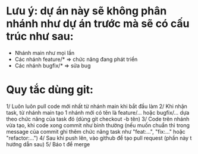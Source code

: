 # Lưu ý: dự án này sẽ không phân nhánh như dự án trước mà sẽ có cấu trúc như sau:
  - Nhánh main như mọi lần
  - Các nhánh feature/* => chức năng đang phát triển
  - Các nhánh bugfix/* => sửa bug

# Quy tắc dùng git:    
1/ Luôn luôn pull code mới nhất từ nhánh main khi bắt đầu làm
2/ Khi nhận task, từ nhánh main tạo 1 nhánh mới có tên là feature/... hoặc bugfix/... dựa theo chức năng của task đó (dùng git checkout -b tên)
3/ Code trên nhánh vừa tạo, khi code xong commit như bình thường (nếu muốn chuẩn thì trong message của commit ghi thêm chức năng task như "feat:...", "fix:..." hoặc "refactor:...")
4/ Sau khi push lên, vào github để tạo pull request (phần này t hướng dẫn sau)
5/ Báo t để merge

